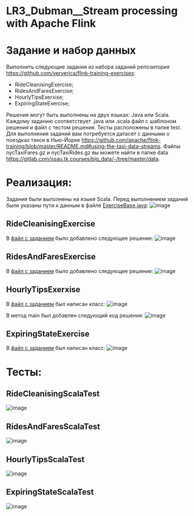 # LR3_Dubman__Stream processing with Apache Flink

# Задание и набор данных

Выполнить следующие задания из набора заданий репозитория https://github.com/ververica/flink-training-exercises:
- RideCleanisingExercise;
- RidesAndFaresExercise;
- HourlyTipsExerxise;
- ExpiringStateExercise;

Решения могут быть выполнены на двух языках: Java или Scala. Каждому заданию соответствует .java или .scala файл с шаблоном решения и файл с тестом решения. Тесты расположены в папке test.
Для выполнения заданий вам потребуется датасет с данными о поездках такси в Нью-Йорке https://github.com/apache/flink-training/blob/master/README.md#using-the-taxi-data-streams. Файлы nycTaxiFares.gz и nycTaxiRides.gz вы можете найти в папке data https://gitlab.com/ssau.tk.courses/big_data/-/tree/master/data.

# Реализация: 

Задания были выполнены на языке Scala. Перед выполнением заданий были указаны пути к данным в файле [ExerciseBase.java](https://github.com/Won20/Big-Data/blob/main/LR3_Dubman__Stream%20processing%20with%20Apache%20Flink/flink-training-exercises/src/main/java/com/ververica/flinktraining/exercises/datastream_java/utils/ExerciseBase.java):
![image](https://github.com/Won20/Big-Data/assets/102918065/9ee2c94e-2d84-48fe-a6fe-9d1d1fef5755)

## RideCleanisingExercise
В [файл с заданием](https://github.com/Won20/Big-Data/blob/main/LR3_Dubman__Stream%20processing%20with%20Apache%20Flink/flink-training-exercises/src/main/scala/com/ververica/flinktraining/exercises/datastream_scala/basics/RideCleansingExercise.scala) было добавлено следующее решение: 
![image](https://github.com/Won20/Big-Data/assets/102918065/408f33cb-4bb7-47ab-8680-c19d85e06591)

## RidesAndFaresExercise
В [файл с заданием](https://github.com/Won20/Big-Data/blob/main/LR3_Dubman__Stream%20processing%20with%20Apache%20Flink/flink-training-exercises/src/main/scala/com/ververica/flinktraining/exercises/datastream_scala/state/RidesAndFaresExercise.scala) было добавлено следующее решение:
![image](https://github.com/Won20/Big-Data/assets/102918065/a71f845f-e2a3-4310-99b6-df3fdf6d554a)

## HourlyTipsExerxise
В [файл с заданием](https://github.com/Won20/Big-Data/blob/main/LR3_Dubman__Stream%20processing%20with%20Apache%20Flink/flink-training-exercises/src/main/scala/com/ververica/flinktraining/exercises/datastream_scala/windows/HourlyTipsExercise.scala) был написан класс:
![image](https://github.com/Won20/Big-Data/assets/102918065/fccba133-278a-40f7-ad8d-e269c4fc1086)

В метод main был добавлен следующий код решения:
![image](https://github.com/Won20/Big-Data/assets/102918065/2cbbfb33-ab52-4305-a805-310936bcc85b)

## ExpiringStateExercise
В [файл с заданием](https://github.com/Won20/Big-Data/blob/main/LR3_Dubman__Stream%20processing%20with%20Apache%20Flink/flink-training-exercises/src/main/scala/com/ververica/flinktraining/exercises/datastream_scala/process/ExpiringStateExercise.scala) был написан класс:
![image](https://github.com/Won20/Big-Data/assets/102918065/8898d5d7-dace-42cd-a8af-9625afcf5769)

# Тесты:

## RideCleanisingScalaTest
![image](https://github.com/Won20/Big-Data/assets/102918065/43f34e38-93fb-4edd-8d42-65fef93493a0)

## RidesAndFaresScalaTest
![image](https://github.com/Won20/Big-Data/assets/102918065/77c4712b-d9a5-4646-8ec9-1f0dc2f687c9)

## HourlyTipsScalaTest
![image](https://github.com/Won20/Big-Data/assets/102918065/fd8e22cb-5b88-44c4-a0a8-ce33c7c62dbc)

## ExpiringStateScalaTest
![image](https://github.com/Won20/Big-Data/assets/102918065/e5af600f-1d05-4ee2-9ee1-011f1cff5c2c)





